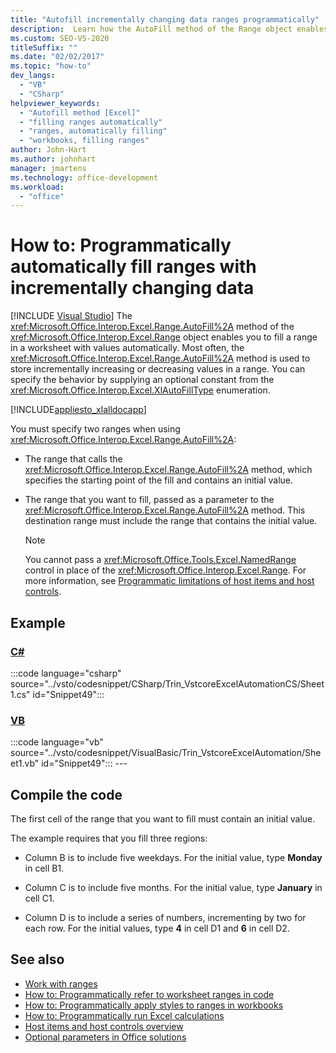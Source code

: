 ```yaml
---
title: "Autofill incrementally changing data ranges programmatically"
description:  Learn how the AutoFill method of the Range object enables you to fill a range in a worksheet with values automatically.
ms.custom: SEO-VS-2020
titleSuffix: ""
ms.date: "02/02/2017"
ms.topic: "how-to"
dev_langs:
  - "VB"
  - "CSharp"
helpviewer_keywords:
  - "Autofill method [Excel]"
  - "filling ranges automatically"
  - "ranges, automatically filling"
  - "workbooks, filling ranges"
author: John-Hart
ms.author: johnhart
manager: jmartens
ms.technology: office-development
ms.workload:
  - "office"
---
```

# How to: Programmatically automatically fill ranges with incrementally changing data

 [!INCLUDE [Visual Studio](~/includes/applies-to-version/vs-windows-only.md)]
  The <xref:Microsoft.Office.Interop.Excel.Range.AutoFill%2A> method of the <xref:Microsoft.Office.Interop.Excel.Range> object enables you to fill a range in a worksheet with values automatically. Most often, the <xref:Microsoft.Office.Interop.Excel.Range.AutoFill%2A> method is used to store incrementally increasing or decreasing values in a range. You can specify the behavior by supplying an optional constant from the <xref:Microsoft.Office.Interop.Excel.XlAutoFillType> enumeration.

 [!INCLUDE[appliesto_xlalldocapp](../vsto/includes/appliesto-xlalldocapp-md.md)]

 You must specify two ranges when using <xref:Microsoft.Office.Interop.Excel.Range.AutoFill%2A>:

- The range that calls the <xref:Microsoft.Office.Interop.Excel.Range.AutoFill%2A> method, which specifies the starting point of the fill and contains an initial value.

- The range that you want to fill, passed as a parameter to the <xref:Microsoft.Office.Interop.Excel.Range.AutoFill%2A> method. This destination range must include the range that contains the initial value.

    > [!NOTE]
    > You cannot pass a <xref:Microsoft.Office.Tools.Excel.NamedRange> control in place of the <xref:Microsoft.Office.Interop.Excel.Range>. For more information, see [Programmatic limitations of host items and host controls](../vsto/programmatic-limitations-of-host-items-and-host-controls.md).

## Example

 ### [C#](#tab/csharp)
 :::code language="csharp" source="../vsto/codesnippet/CSharp/Trin_VstcoreExcelAutomationCS/Sheet1.cs" id="Snippet49":::

 ### [VB](#tab/vb)
 :::code language="vb" source="../vsto/codesnippet/VisualBasic/Trin_VstcoreExcelAutomation/Sheet1.vb" id="Snippet49"::: ---

## Compile the code
 The first cell of the range that you want to fill must contain an initial value.

 The example requires that you fill three regions:

- Column B is to include five weekdays. For the initial value, type **Monday** in cell B1.

- Column C is to include five months. For the initial value, type **January** in cell C1.

- Column D is to include a series of numbers, incrementing by two for each row. For the initial values, type **4** in cell D1 and **6** in cell D2.

## See also
- [Work with ranges](../vsto/working-with-ranges.md)
- [How to: Programmatically refer to worksheet ranges in code](../vsto/how-to-programmatically-refer-to-worksheet-ranges-in-code.md)
- [How to: Programmatically apply styles to ranges in workbooks](../vsto/how-to-programmatically-apply-styles-to-ranges-in-workbooks.md)
- [How to: Programmatically run Excel calculations](../vsto/how-to-programmatically-run-excel-calculations-programmatically.md)
- [Host items and host controls overview](../vsto/host-items-and-host-controls-overview.md)
- [Optional parameters in Office solutions](../vsto/optional-parameters-in-office-solutions.md)
